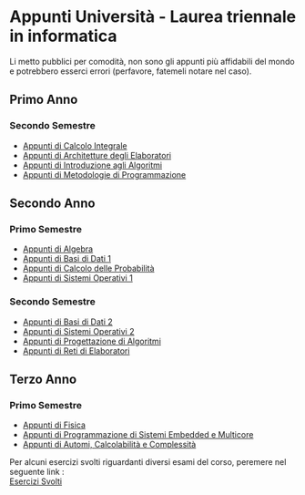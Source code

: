 # Appunti Università - Laurea triennale in informatica
Li metto pubblici per comodità, non sono gli appunti più affidabili del mondo e potrebbero esserci errori (perfavore, fatemeli notare nel caso). 

## Primo Anno
### Secondo Semestre
- [Appunti di Calcolo Integrale](https://easy-capricorn-ba0.notion.site/Calcolo-Integrale-7f859ccf79c74a7b94a541de47cc052f?pvs=4) 
- [Appunti di Architetture degli Elaboratori](https://github.com/CasuFrost/University_notes/blob/main/Primo%20Anno/Secondo%20Semestre/Architetture%20degli%20elaboratori/Architetture_degli_Elaboratori.pdf)
- [Appunti di Introduzione agli Algoritmi](https://github.com/CasuFrost/University_notes/blob/main/Primo%20Anno/Secondo%20Semestre/Introduzione%20agli%20algoritmi/Introduzione%20agli%20Algoritmi.pdf)
- [Appunti di Metodologie di Programmazione](https://github.com/CasuFrost/University_notes/blob/main/Primo%20Anno/Secondo%20Semestre/Metodologie%20di%20Programmazione/Appunti%20Metodologie%20di%20programmazione.pdf)
## Secondo Anno
### Primo Semestre
- [Appunti di Algebra](https://github.com/CasuFrost/University_notes/blob/main/Secondo%20Anno/Primo%20Semestre/Algebra/Latex%20source%20file/Algebra.pdf)
- [Appunti di Basi di Dati 1](https://github.com/CasuFrost/University_notes/blob/main/Secondo%20Anno/Primo%20Semestre/Basi%20di%20Dati%201/Latex%20source%20file/Basi%20di%20Dati%20modulo%201.pdf)
- [Appunti di Calcolo delle Probabilità](https://github.com/CasuFrost/University_notes/blob/main/Secondo%20Anno/Primo%20Semestre/Calcolo%20delle%20Probabilita/Latex%20source%20file/Calcolo%20delle%20Probabilita.pdf)
- [Appunti di Sistemi Operativi 1](https://github.com/CasuFrost/University_notes/blob/main/Secondo%20Anno/Primo%20Semestre/Sistemi%20Operativi%201/Latex%20source%20file/Sistemi%20Operativi%20modulo%201.pdf)
### Secondo Semestre
- [Appunti di Basi di Dati 2](https://github.com/CasuFrost/University_notes/blob/main/Secondo%20Anno/Secondo%20Semestre/Basi%20di%20Dati%202/Latex%20source%20file/Basi%20di%20Dati%20modulo%202.pdf)
- [Appunti di Sistemi Operativi 2](https://github.com/CasuFrost/University_notes/blob/main/Secondo%20Anno/Secondo%20Semestre/Sistemi%20Operativi%202/Latex%20source%20file/Sistemi%20Operativi%20modulo%202.pdf)
- [Appunti di Progettazione di Algoritmi](https://github.com/CasuFrost/University_notes/blob/main/Secondo%20Anno/Secondo%20Semestre/Progettazione%20di%20Algoritmi/Latex%20source%20file/Progettazione%20di%20Algoritmi.pdf)
- [Appunti di Reti di Elaboratori](https://github.com/CasuFrost/University_notes/blob/main/Secondo%20Anno/Secondo%20Semestre/Reti%20di%20Elaboratori/Latex%20source%20file/Reti%20di%20Elaboratori.pdf)
## Terzo Anno
### Primo Semestre 
- [Appunti di Fisica](https://github.com/CasuFrost/University_notes/blob/main/Terzo%20Anno/Fisica/Fisica.pdf)
- [Appunti di Programmazione di Sistemi Embedded e Multicore](https://github.com/CasuFrost/University_notes/blob/main/Terzo%20Anno/Programmazione%20di%20Sistemi%20Multicore/Programmazione%20di%20Sistemi%20Multicore.pdf)
- [Appunti di Automi, Calcolabilità e Complessità](https://github.com/CasuFrost/University_notes/blob/main/Terzo%20Anno/Automi%2C%20Calcolabilit%C3%A0%20e%20Complessit%C3%A0/Automi%2C%20Calcolabilit%C3%A0%20e%20Complessit%C3%A0.pdf)

  
Per alcuni esercizi svolti riguardanti diversi esami del corso, peremere nel seguente link : \
[Esercizi Svolti](https://github.com/CasuFrost/University_notes/blob/main/Excercise.md) 
